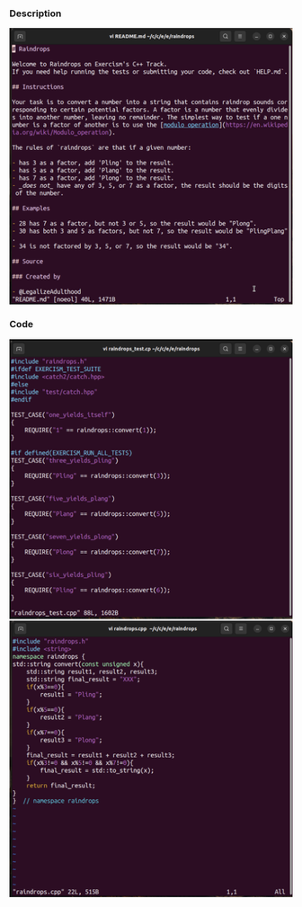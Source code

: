 ### Description 

![Exercism Project](Raindrop0.png)

### Code 

![Exercism Project](Raindrop2.png)
![Exercism Project](Raindrop1.png)